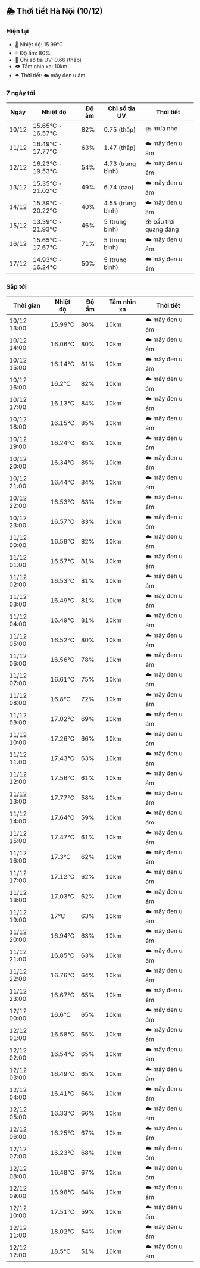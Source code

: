 ## 🌦️ Thời tiết Hà Nội (10/12)

### Hiện tại

- 🌡️ Nhiệt độ: 15.99℃
- 💦 Độ ẩm: 80%
- 🌟 Chỉ số tia UV: 0.66 (thấp)
- 👁️ Tầm nhìn xa: 10km
- ☂️ Thời tiết: ☁️ mây đen u ám

### 7 ngày tới

| Ngày | Nhiệt độ | Độ ẩm | Chỉ số tia UV | Thời tiết |
| --- | --- | --- | --- | --- |
| 10/12 | 15.65℃ - 16.57℃ | 82% | 0.75 (thấp) | ⛈️ mưa nhẹ |
| 11/12 | 16.49℃ - 17.77℃ | 63% | 1.47 (thấp) | ☁️ mây đen u ám |
| 12/12 | 16.23℃ - 19.53℃ | 54% | 4.73 (trung bình) | ☁️ mây đen u ám |
| 13/12 | 15.35℃ - 21.02℃ | 49% | 6.74 (cao) | ☁️ mây đen u ám |
| 14/12 | 15.39℃ - 20.22℃ | 40% | 4.55 (trung bình) | ☁️ mây đen u ám |
| 15/12 | 13.39℃ - 21.93℃ | 46% | 5 (trung bình) | ☀️ bầu trời quang đãng |
| 16/12 | 15.65℃ - 17.67℃ | 71% | 5 (trung bình) | ☁️ mây đen u ám |
| 17/12 | 14.93℃ - 16.24℃ | 50% | 5 (trung bình) | ☁️ mây đen u ám |

### Sắp tới

| Thời gian | Nhiệt độ | Độ ẩm | Tầm nhìn xa | Thời tiết |
| --- | --- | --- | --- | --- |
| 10/12 13:00 | 15.99℃ | 80% | 10km | ☁️ mây đen u ám |
| 10/12 14:00 | 16.06℃ | 80% | 10km | ☁️ mây đen u ám |
| 10/12 15:00 | 16.14℃ | 81% | 10km | ☁️ mây đen u ám |
| 10/12 16:00 | 16.2℃ | 82% | 10km | ☁️ mây đen u ám |
| 10/12 17:00 | 16.13℃ | 84% | 10km | ☁️ mây đen u ám |
| 10/12 18:00 | 16.15℃ | 85% | 10km | ☁️ mây đen u ám |
| 10/12 19:00 | 16.24℃ | 85% | 10km | ☁️ mây đen u ám |
| 10/12 20:00 | 16.34℃ | 85% | 10km | ☁️ mây đen u ám |
| 10/12 21:00 | 16.44℃ | 84% | 10km | ☁️ mây đen u ám |
| 10/12 22:00 | 16.53℃ | 83% | 10km | ☁️ mây đen u ám |
| 10/12 23:00 | 16.57℃ | 83% | 10km | ☁️ mây đen u ám |
| 11/12 00:00 | 16.59℃ | 82% | 10km | ☁️ mây đen u ám |
| 11/12 01:00 | 16.57℃ | 81% | 10km | ☁️ mây đen u ám |
| 11/12 02:00 | 16.53℃ | 81% | 10km | ☁️ mây đen u ám |
| 11/12 03:00 | 16.49℃ | 81% | 10km | ☁️ mây đen u ám |
| 11/12 04:00 | 16.49℃ | 81% | 10km | ☁️ mây đen u ám |
| 11/12 05:00 | 16.52℃ | 80% | 10km | ☁️ mây đen u ám |
| 11/12 06:00 | 16.56℃ | 78% | 10km | ☁️ mây đen u ám |
| 11/12 07:00 | 16.61℃ | 75% | 10km | ☁️ mây đen u ám |
| 11/12 08:00 | 16.8℃ | 72% | 10km | ☁️ mây đen u ám |
| 11/12 09:00 | 17.02℃ | 69% | 10km | ☁️ mây đen u ám |
| 11/12 10:00 | 17.26℃ | 66% | 10km | ☁️ mây đen u ám |
| 11/12 11:00 | 17.43℃ | 63% | 10km | ☁️ mây đen u ám |
| 11/12 12:00 | 17.56℃ | 61% | 10km | ☁️ mây đen u ám |
| 11/12 13:00 | 17.77℃ | 58% | 10km | ☁️ mây đen u ám |
| 11/12 14:00 | 17.64℃ | 59% | 10km | ☁️ mây đen u ám |
| 11/12 15:00 | 17.47℃ | 61% | 10km | ☁️ mây đen u ám |
| 11/12 16:00 | 17.3℃ | 62% | 10km | ☁️ mây đen u ám |
| 11/12 17:00 | 17.12℃ | 62% | 10km | ☁️ mây đen u ám |
| 11/12 18:00 | 17.03℃ | 62% | 10km | ☁️ mây đen u ám |
| 11/12 19:00 | 17℃ | 63% | 10km | ☁️ mây đen u ám |
| 11/12 20:00 | 16.94℃ | 63% | 10km | ☁️ mây đen u ám |
| 11/12 21:00 | 16.85℃ | 63% | 10km | ☁️ mây đen u ám |
| 11/12 22:00 | 16.76℃ | 64% | 10km | ☁️ mây đen u ám |
| 11/12 23:00 | 16.67℃ | 65% | 10km | ☁️ mây đen u ám |
| 12/12 00:00 | 16.6℃ | 65% | 10km | ☁️ mây đen u ám |
| 12/12 01:00 | 16.58℃ | 65% | 10km | ☁️ mây đen u ám |
| 12/12 02:00 | 16.54℃ | 65% | 10km | ☁️ mây đen u ám |
| 12/12 03:00 | 16.49℃ | 65% | 10km | ☁️ mây đen u ám |
| 12/12 04:00 | 16.41℃ | 66% | 10km | ☁️ mây đen u ám |
| 12/12 05:00 | 16.33℃ | 66% | 10km | ☁️ mây đen u ám |
| 12/12 06:00 | 16.25℃ | 67% | 10km | ☁️ mây đen u ám |
| 12/12 07:00 | 16.23℃ | 68% | 10km | ☁️ mây đen u ám |
| 12/12 08:00 | 16.48℃ | 67% | 10km | ☁️ mây đen u ám |
| 12/12 09:00 | 16.98℃ | 64% | 10km | ☁️ mây đen u ám |
| 12/12 10:00 | 17.51℃ | 59% | 10km | ☁️ mây đen u ám |
| 12/12 11:00 | 18.02℃ | 54% | 10km | ☁️ mây đen u ám |
| 12/12 12:00 | 18.5℃ | 51% | 10km | ☁️ mây đen u ám |
